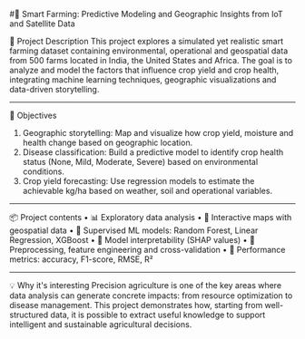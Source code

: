 #🌱 Smart Farming: Predictive Modeling and Geographic Insights from IoT and Satellite Data

📌 Project Description
This project explores a simulated yet realistic smart farming dataset containing environmental, operational and geospatial data from 500 farms located in India, the United States and Africa. The goal is to analyze and model the factors that influence crop yield and crop health, integrating machine learning techniques, geographic visualizations and data-driven storytelling.
________________________________________
🎯 Objectives
1. Geographic storytelling: Map and visualize how crop yield, moisture and health change based on geographic location.
2. Disease classification: Build a predictive model to identify crop health status (None, Mild, Moderate, Severe) based on environmental conditions.
3. Crop yield forecasting: Use regression models to estimate the achievable kg/ha based on weather, soil and operational variables.
________________________________________
📦 Project contents
• 📊 Exploratory data analysis
• 📍 Interactive maps with geospatial data
• 🧠 Supervised ML models: Random Forest, Linear Regression, XGBoost
• 🧪 Model interpretability (SHAP values)
• 🧼 Preprocessing, feature engineering and cross-validation
• 🎯 Performance metrics: accuracy, F1-score, RMSE, R²
________________________________________
💡 Why it's interesting
Precision agriculture is one of the key areas where data analysis can generate concrete impacts: from resource optimization to disease management. This project demonstrates how, starting from well-structured data, it is possible to extract useful knowledge to support intelligent and sustainable agricultural decisions.
